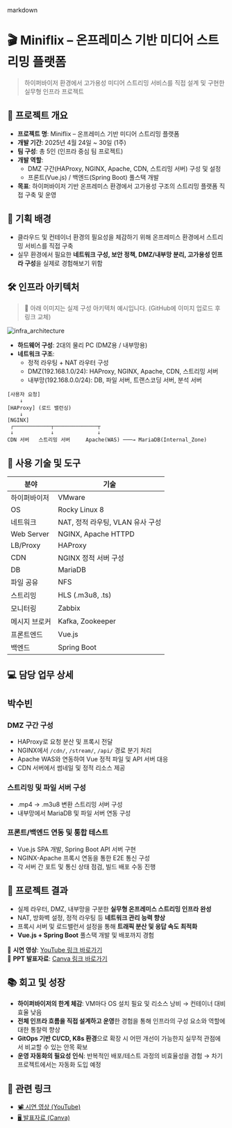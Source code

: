 markdown
# 🎬 Miniflix – 온프레미스 기반 미디어 스트리밍 플랫폼

> 하이퍼바이저 환경에서 고가용성 미디어 스트리밍 서비스를 직접 설계 및 구현한 실무형 인프라 프로젝트




## 📌 프로젝트 개요

- **프로젝트 명**: Miniflix – 온프레미스 기반 미디어 스트리밍 플랫폼  
- **개발 기간**: 2025년 4월 24일 ~ 30일 (1주)  
- **팀 구성**: 총 5인 (인프라 중심 팀 프로젝트)  
- **개발 역할**:  
  - DMZ 구간(HAProxy, NGINX, Apache, CDN, 스트리밍 서버) 구성 및 설정  
  - 프론트(Vue.js) / 백엔드(Spring Boot) 풀스택 개발  
- **목표**: 하이퍼바이저 기반 온프레미스 환경에서 고가용성 구조의 스트리밍 플랫폼 직접 구축 및 운영  




## 🧠 기획 배경

- 클라우드 및 컨테이너 환경의 필요성을 체감하기 위해 온프레미스 환경에서 스트리밍 서비스를 직접 구축  
- 실무 환경에서 필요한 **네트워크 구성, 보안 정책, DMZ/내부망 분리, 고가용성 인프라 구성**을 실제로 경험해보기 위함  




## 🛠 인프라 아키텍처

> 🔽 아래 이미지는 실제 구성 아키텍처 예시입니다. (GitHub에 이미지 업로드 후 링크 교체)

![infra_architecture](https://user-images.githubusercontent.com/your-image-path/image.png)

- **하드웨어 구성**: 2대의 물리 PC (DMZ용 / 내부망용)  
- **네트워크 구조**:  
  - 정적 라우팅 + NAT 라우터 구성  
  - DMZ(192.168.1.0/24): HAProxy, NGINX, Apache, CDN, 스트리밍 서버  
  - 내부망(192.168.0.0/24): DB, 파일 서버, 트랜스코딩 서버, 분석 서버  


```
[사용자 요청]
    ↓
[HAProxy] (로드 밸런싱)
    ↓
[NGINX]
 ┌────────────┬──────────────┬
 ↓            ↓              ↓
CDN 서버   스트리밍 서버     Apache(WAS) ───→ MariaDB(Internal_Zone)
```




## 🔧 사용 기술 및 도구

| 분야 | 기술 |
|------|------|
| 하이퍼바이저 | VMware |
| OS | Rocky Linux 8 |
| 네트워크 | NAT, 정적 라우팅, VLAN 유사 구성 |
| Web Server | NGINX, Apache HTTPD |
| LB/Proxy | HAProxy |
| CDN | NGINX 정적 서버 구성 |
| DB | MariaDB |
| 파일 공유 | NFS |
| 스트리밍 | HLS (.m3u8, .ts) |
| 모니터링 | Zabbix |
| 메시지 브로커 | Kafka, Zookeeper |
| 프론트엔드 | Vue.js |
| 백엔드 | Spring Boot |




## 💻 담당 업무 상세

## 박수빈
### DMZ 구간 구성
- HAProxy로 요청 분산 및 프록시 전달
- NGINX에서 `/cdn/`, `/stream/`, `/api/` 경로 분기 처리
- Apache WAS와 연동하여 Vue 정적 파일 및 API 서버 대응
- CDN 서버에서 썸네일 및 정적 리소스 제공

### 스트리밍 및 파일 서버 구성
- .mp4 → .m3u8 변환 스트리밍 서버 구성
- 내부망에서 MariaDB 및 파일 서버 연동 구성

### 프론트/백엔드 연동 및 통합 테스트
- Vue.js SPA 개발, Spring Boot API 서버 구현
- NGINX-Apache 프록시 연동을 통한 E2E 통신 구성
- 각 서버 간 포트 및 통신 상태 점검, 빌드 배포 수동 진행




## 🎯 프로젝트 결과

- 실제 라우터, DMZ, 내부망을 구분한 **실무형 온프레미스 스트리밍 인프라 완성**
- NAT, 방화벽 설정, 정적 라우팅 등 **네트워크 관리 능력 향상**
- 프록시 서버 및 로드밸런서 설정을 통해 **트래픽 분산 및 응답 속도 최적화**
- **Vue.js + Spring Boot** 풀스택 개발 및 배포까지 경험

🎥 **시연 영상**: [YouTube 링크 바로가기](https://www.youtube.com/watch?v=_oIZswled7s)  
📄 **PPT 발표자료**: [Canva 링크 바로가기](https://sulgasaeng.my.canva.site/miniflix)




## 📚 회고 및 성장

- **하이퍼바이저의 한계 체감**: VM마다 OS 설치 필요 및 리소스 낭비 → 컨테이너 대비 효율 낮음
- **전체 인프라 흐름을 직접 설계하고 운영**한 경험을 통해 인프라의 구성 요소와 역할에 대한 통찰력 향상
- **GitOps 기반 CI/CD, K8s 환경**으로 확장 시 어떤 개선이 가능한지 실무적 관점에서 비교할 수 있는 안목 확보
- **운영 자동화의 필요성 인식**: 반복적인 배포/테스트 과정의 비효율성을 경험 → 차기 프로젝트에서는 자동화 도입 예정




## 📎 관련 링크

- [📽️ 시연 영상 (YouTube)](https://www.youtube.com/watch?v=_oIZswled7s)
- [🖥️ 발표자료 (Canva)](https://sulgasaeng.my.canva.site/miniflix)

